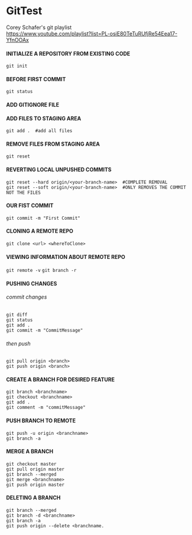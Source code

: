 # GitTest
Corey Schafer's git playlist  
https://www.youtube.com/playlist?list=PL-osiE80TeTuRUfjRe54Eea17-YfnOOAx  
#### INITIALIZE A REPOSITORY FROM EXISTING CODE
`git init`

#### BEFORE FIRST COMMIT
`git status`

#### ADD GITIGNORE FILE

#### ADD FILES TO STAGING AREA
`git add .  #add all files`

#### REMOVE FILES FROM STAGING AREA
`git reset`

#### REVERTING LOCAL UNPUSHED COMMITS
`git reset --hard origin/<your-branch-name>  #COMPLETE REMOVAL`  
`git reset --soft origin/<your-branch-name>  #ONLY REMOVES THE COMMIT NOT THE FILES`  

#### OUR FIST COMMIT
`git commit -m "First Commit"`

#### CLONING A REMOTE REPO
`git clone <url> <whereToClone>`

#### VIEWING INFORMATION ABOUT REMOTE REPO
`git remote -v`
`git branch -r`

#### PUSHING CHANGES
###### commit changes
`git diff`  
`git status`  
`git add .`  
`git commit -m "CommitMessage"`
###### then push
`git pull origin <branch>`  
`git push origin <branch>`

#### CREATE A BRANCH FOR DESIRED FEATURE
`git branch <branchname>`  
`git checkout <branchname>`  
`git add . `  
`git comment -m "commitMessage"`

#### PUSH BRANCH TO REMOTE
`git push -u origin <branchname>`  
`git branch -a`

#### MERGE A BRANCH
`git checkout master`  
`git pull origin master`  
`git branch --merged`  
`git merge <branchname>`  
`git push origin master`  

#### DELETING A BRANCH
`git branch --merged`  
`git branch -d <branchname>`  
`git branch -a`  
`git push origin --delete <branchname.`  
